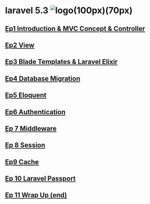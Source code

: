 laravel 5.3  ![logo](http://dandouglas.net/wp-content/uploads/2014/05/laravel.png)(100px)(70px)
====

## [Ep1 Introduction &amp; MVC Concept &amp; Controller](https://www.youtube.com/watch?v=8ybvfcVBLiw&feature=youtu.be)

## [Ep2 View ](https://www.youtube.com/watch?v=0hP-X5eqIB4&feature=youtu.be)

## [Ep3 Blade Templates & Laravel Elixir](https://www.youtube.com/watch?v=jPiK5RNzVeE&feature=youtu.be)

## [Ep4 Database Migration](https://www.youtube.com/watch?v=wHrGfv_AyO8&feature=youtu.be)

## [Ep5 Eloquent](https://www.youtube.com/watch?v=6qJqJtgusq8&feature=youtu.be)

## [Ep6 Authentication](https://www.youtube.com/watch?v=G5UwS8fWSo0&feature=youtu.be)

## [Ep 7 Middleware](https://www.youtube.com/watch?v=Sh4Fv_4Uy2U&feature=youtu.be)

## [Ep 8 Session](https://www.youtube.com/watch?v=JPsXkOZ_etk&feature=youtu.be)

## [Ep9 Cache](https://www.youtube.com/watch?v=owNrIIsfIAg&feature=youtu.be)

## [Ep 10 Laravel Passport](https://www.youtube.com/watch?v=m3I2A7J8ak0&feature=youtu.be)

## [Ep 11 Wrap Up (end)](https://www.youtube.com/watch?v=rBb0xPvK75I&feature=youtu.be)


